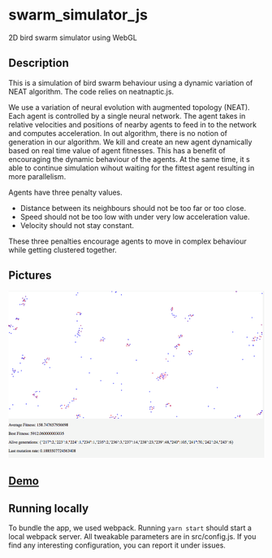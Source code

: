 # swarm_simulator_js
2D bird swarm simulator using WebGL

## Description
This is a simulation of bird swarm behaviour using a dynamic variation of NEAT algorithm. 
The code relies on neatnaptic.js.

We use a variation of neural evolution with augmented topology (NEAT). Each agent is controlled by a single neural network. The agent takes in relative velocities and positions of nearby agents to feed in to the network and computes acceleration.
In out algorithm, there is no notion of generation in our algorithm. 
We kill and create an new agent dynamically based on real time value of agent fitnesses.
This has a benefit of encouraging the dynamic behaviour of the agents. At the same time, it s able to continue simulation wihout waiting for the fittest agent resulting in more parallelism. 

Agents have three penalty values. 
- Distance between its neighbours should not be too far or too close.
- Speed should not be too low with under very low acceleration value.
- Velocity should not stay constant.

These three penalties encourage agents to move in complex behaviour while getting clustered together.

## Pictures
<img alt="Swarm simulation" src="./swarm.png">

## [Demo](http://www.jamesparker.ml/swarm)

## Running locally
To bundle the app, we used webpack. Running `yarn start` should start a local webpack server.
All tweakable parameters are in src/config.js.
If you find any interesting configuration, you can report it under issues.
